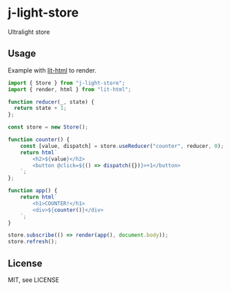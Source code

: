 # j-light-store

Ultralight store

## Usage

Example with [lit-html](https://github.com/lit/lit/tree/main/packages/lit-html) to render.

```JavaScript
import { Store } from "j-light-store";
import { render, html } from "lit-html";

function reducer(_, state) {
  return state + 1;
};

const store = new Store();

function counter() {
    const [value, dispatch] = store.useReducer("counter", reducer, 0);
    return html`
        <h2>${value}</h2>
        <button @click=${() => dispatch({})}>+1</button>
    `;
};

function app() {
    return html`
        <h1>COUNTER!</h1>
        <div>${counter()}</div>
    `;
}

store.subscribe(() => render(app(), document.body));
store.refresh();
```

## License

MIT, see LICENSE
